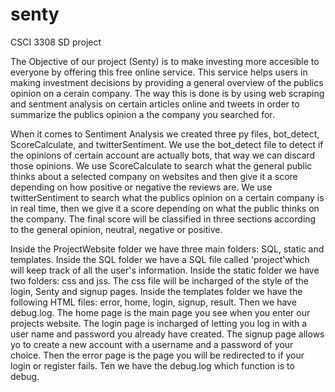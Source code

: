 # senty
CSCI 3308 SD project

The Objective of our project (Senty) is to make investing more accesible to everyone
by offering this free online service. This service helps users in making investment
decisions by providing a general overview of the publics opinion on a cerain company.
The way this is done is by using web scraping and sentment analysis on certain articles
online and tweets in order to summarize the publics opinion a the company you searched for.

When it comes to Sentiment Analysis we created three py files, bot_detect, ScoreCalculate,
and twitterSentiment. We use the bot_detect file to detect if the opinions of certain 
account are actually bots, that way we can discard those opinions. We use ScoreCalculate
to search what the general public thinks about a selected company on websites and then give
it a score depending on how positive or negative the reviews are. We use twitterSentiment
to search what the publics opinion on a certain company is in real time, then we give it a 
score depending on what the public thinks on the company. The final score will be classified
in three sections according to the general opinion, neutral, negative or positive.

Inside the ProjectWebsite folder we have three main folders: SQL, static and templates.
Inside the SQL folder we have a SQL file called 'project'which will keep track of all the user's
information. Inside the static folder we have two folders: css and jss. The css file will 
be incharged of the style of the login, Senty and signup pages. Inside the templates folder
we have the following HTML files: error, home, login, signup, result. Then we have debug.log.
The home page is the main page you see when you enter our projects website. The login page is incharged
of letting you log in with a user name and password you already have created. The signup page allows
yo to create a new account with a username and a password of your choice. Then the error page is the
page you will be redirected to if your login or register fails. Ten we have the debug.log which function
is to debug.
